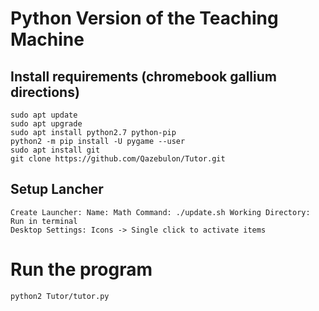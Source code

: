 # Python Version of the Teaching Machine

## Install requirements (chromebook gallium directions)
    
    sudo apt update
    sudo apt upgrade
    sudo apt install python2.7 python-pip
    python2 -m pip install -U pygame --user
    sudo apt install git  
    git clone https://github.com/Qazebulon/Tutor.git
    
## Setup Lancher
    
    Create Launcher: Name: Math Command: ./update.sh Working Directory: Run in terminal
    Desktop Settings: Icons -> Single click to activate items

# Run the program

    python2 Tutor/tutor.py

